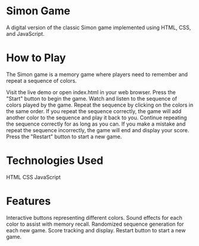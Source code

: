 # Simon Game
A digital version of the classic Simon game implemented using HTML, CSS, and JavaScript.
# How to Play
The Simon game is a memory game where players need to remember and repeat a sequence of colors.

Visit the live demo or open index.html in your web browser.
Press the "Start" button to begin the game.
Watch and listen to the sequence of colors played by the game.
Repeat the sequence by clicking on the colors in the same order.
If you repeat the sequence correctly, the game will add another color to the sequence and play it back to you.
Continue repeating the sequence correctly for as long as you can.
If you make a mistake and repeat the sequence incorrectly, the game will end and display your score.
Press the "Restart" button to start a new game.
# Technologies Used
HTML
CSS
JavaScript
# Features
Interactive buttons representing different colors.
Sound effects for each color to assist with memory recall.
Randomized sequence generation for each new game.
Score tracking and display.
Restart button to start a new game.

